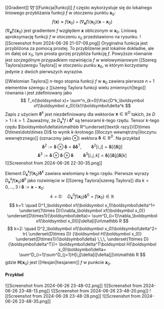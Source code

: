 [[Gradient]] $\nabla f$ [[Funkcja|funkcji]] $f$ często wykorzystuje się do lokalnego liniowego przybliżania funkcji $f$ w otoczeniu punktu $\boldsymbol x_0$:
$$
f(\boldsymbol x)\approx
f(\boldsymbol x_0)+
(\nabla_\boldsymbol xf)(\boldsymbol x_0)(\boldsymbol x-\boldsymbol x_0)
$$
$(\nabla_\boldsymbol xf)(\boldsymbol x_0)$ jest gradientem $f$ względem $\boldsymbol x$ obliczonym w $\boldsymbol x_0$. Liniową aproksymację funkcji $f$ w otoczeniu $x_0$ przedstawiono na rysunku. ![[Screenshot from 2024-06-26 21-07-09.png]]
Oryginalna funkcja jest przybliżona za pomocą prostej. To przybliżenie jest lokalnie dokładne, ale im dalej od $x_0$, tym prosta gorzej przybliża funkcję $f$. Powyższe równanie jest szczególnym przypadkiem rozwinięcia $f$ w wielowymiarowym [[Szereg Taylora|szeregu Taylora]] w otoczeniu punku $\boldsymbol x_0$, w którym korzystamy jedynie z dwóch pierwszych wyrazów. 

[[Wielomian Taylora]] $n$-tego stopnia funkcji $f$ w $\boldsymbol x_0$ zawiera pierwsze $n+1$ elementów szeregu z [[szereg Taylora funkcji wielu zmiennych|tego]] równania i jest zdefiniowany jako
$$
T_n(\boldsymbol x)=
\sum^n_{k=0}\frac{D^k_\boldsymbol xf(\boldsymbol x_0)}{k!}\boldsymbol\delta^k
$$
Zapis z użyciem $\boldsymbol \delta^k$ jest niezdefiniowany dla wektorów $\boldsymbol x\in\mathbb R^D$ takich, że $D\gt1$ i $k\gt1$. Zauważmy, że $D^k_\boldsymbol xf$ i $\boldsymbol\delta^k$ są tensorami $k$-tego rzędu. 
Tensor $k$-tego rzędu $\boldsymbol\delta\in\mathbb R^\underset{\text{k razy}}{D\times D\times\dots\times D}$ to wynik $k$-krotnego [[Iloczyn wewnętrzny|iloczynu wewnętrznego]] (oznaczmy jako $\otimes$) wektora $\boldsymbol\delta\in\mathbb R^D$. Na przykład 
$$
\boldsymbol\delta^2:=
\boldsymbol\delta\otimes\boldsymbol\delta=
\boldsymbol{\delta\delta}^T, 
\qquad
\boldsymbol\delta^2[i,j]=
\boldsymbol\delta[i]\boldsymbol\delta[j]
$$
$$
\boldsymbol\delta^3:=
\boldsymbol\delta\otimes\boldsymbol\delta
\otimes\boldsymbol\delta
\qquad
\boldsymbol\delta^3[i,j,k]=
\boldsymbol\delta[i]\boldsymbol\delta[j]\boldsymbol\delta[k]
$$
![[Screenshot from 2024-06-26 22-30-35.png]]

Element $D^k_\boldsymbol xf(\boldsymbol x_0)\boldsymbol\delta^k$ zawiera wielomiany $k$-tego rzędu. 
Pierwsze wyrazy $D^k_\boldsymbol xf(\boldsymbol x_0)\boldsymbol\delta^k$ jako rozwinięcie w [[Szereg Taylora|szereg Taylora]] dla $k=0,\dots,3$ i $\boldsymbol\delta:= \boldsymbol x-\boldsymbol x_0$:
$$
k=0: \quad 
D^0_\boldsymbol xf(\boldsymbol x_0)\boldsymbol\delta^0=
f(\boldsymbol x_0)\in\mathbb{R}
$$
$$
k=1: \quad 
D^1_\boldsymbol xf(\boldsymbol x_1)\boldsymbol\delta^1=
\underset{1\times D}{\nabla_\boldsymbol xf(\boldsymbol x_0)}
\underset{D\times1}{\boldsymbol\delta}=
\sum^D_{i=1}\nabla_\boldsymbol xf(\boldsymbol x_0)[i]\delta[i]\in\mathbb R
$$
$$
k=2: \quad 
D^2_\boldsymbol xf(\boldsymbol x_0)\boldsymbol\delta^2=
tr(
\underset{D\times D}
{\boldsymbol H(\boldsymbol x_0)}
\underset{D\times1}{\boldsymbol\delta}
\,\,\,
\underset{1\times D}{\boldsymbol\delta^T})=
\boldsymbol\delta^T\boldsymbol H(\boldsymbol x_0)\boldsymbol\delta=
\sum^D_{i=1}\sum^D_{j=1}H[i,j]\delta[i]\delta[j]\in\mathbb R
$$
gdzie $\boldsymbol H(\boldsymbol x_0)$ jest [[Hesjan|hesjanem]] $f$ w punkcie $\boldsymbol x_0$. 

#### Przykład
![[Screenshot from 2024-06-26 23-48-02.png]]
![[Screenshot from 2024-06-26 23-48-13.png]]
![[Screenshot from 2024-06-26 23-48-20.png]]
![[Screenshot from 2024-06-26 23-48-28.png]]
![[Screenshot from 2024-06-26 23-48-35.png]]
